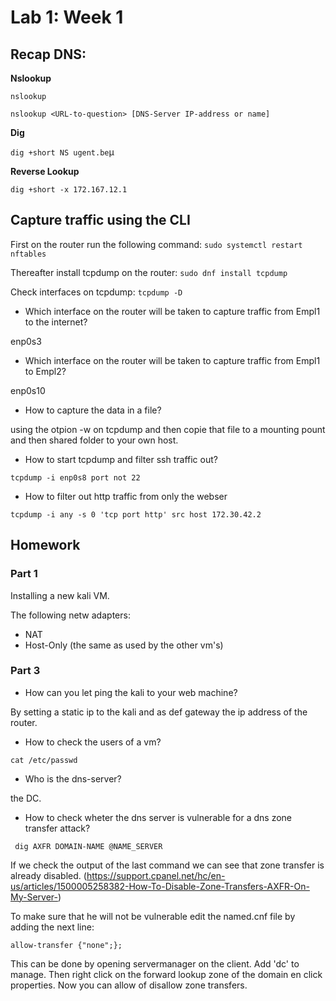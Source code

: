 # Lab 1: Week 1

## Recap DNS:

**Nslookup** 

```nslookup```

```nslookup <URL-to-question> [DNS-Server IP-address or name]```

**Dig**

```dig +short NS ugent.be```µ

**Reverse Lookup**

```dig +short -x 172.167.12.1```


## Capture traffic using the CLI

First on the router run the following command: ```sudo systemctl restart nftables```

Thereafter install tcpdump on the router: ```sudo dnf install tcpdump```

Check interfaces on tcpdump: `tcpdump -D`

- Which interface on the router will be taken to capture traffic from Empl1 to the internet?

enp0s3

- Which interface on the router will be taken to capture traffic from Empl1 to Empl2?

enp0s10

- How to capture the data in a file?

using the otpion -w on tcpdump and then copie that file to a mounting pount and then shared folder to your own host.

- How to start tcpdump and filter ssh traffic out?

```tcpdump -i enp0s8 port not 22```

- How to filter out http traffic from only the webser

```tcpdump -i any -s 0 'tcp port http' src host 172.30.42.2```

## Homework

### Part 1

Installing a new kali VM. 

The following netw adapters:

* NAT
* Host-Only (the same as used by the other vm's)

### Part 3

- How can you let ping the kali to your web machine?

By setting a static ip to the kali and as def gateway the ip address of the router.

- How to check the users of a vm?

```cat /etc/passwd```

- Who is the dns-server?

the DC.

- How to check wheter the dns server is vulnerable for a dns zone transfer attack?

```console
 dig AXFR DOMAIN-NAME @NAME_SERVER
```

If we check the output of the last command we can see that zone transfer is already disabled. (https://support.cpanel.net/hc/en-us/articles/1500005258382-How-To-Disable-Zone-Transfers-AXFR-On-My-Server-)

To make sure that he will not be vulnerable edit the named.cnf file by adding the next line:

```console
allow-transfer {"none";};
```

This can be done by opening servermanager on the client. Add 'dc' to manage. Then right click on the forward lookup zone of the domain en click properties. Now you can allow of disallow zone transfers.